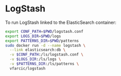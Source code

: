 LogStash
========

To run LogStash linked to the ElasticSearch container:

```bash
export CONF_PATH=$PWD/logstash.conf
export LOGS_DIR=$PWD/logs
export PATTERNS_DIR=$PWD/patterns
sudo docker run -d --name logstash \
  --link elasticsearch:db \
  -v $CONF_PATH:/ls/logstash.conf \
  -v $LOGS_DIR:/ls/logs \
  -v $PATTERNS_DIR:/ls/patterns \
  vfarcic/logstash
```